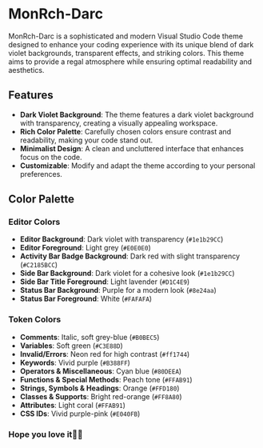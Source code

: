 # MonRch-Darc

MonRch-Darc is a sophisticated and modern Visual Studio Code theme designed to enhance your coding experience with its unique blend of dark violet backgrounds, transparent effects, and striking colors. This theme aims to provide a regal atmosphere while ensuring optimal readability and aesthetics.

## Features

- **Dark Violet Background**: The theme features a dark violet background with transparency, creating a visually appealing workspace.
- **Rich Color Palette**: Carefully chosen colors ensure contrast and readability, making your code stand out.
- **Minimalist Design**: A clean and uncluttered interface that enhances focus on the code.
- **Customizable**: Modify and adapt the theme according to your personal preferences.

## Color Palette

### Editor Colors
- **Editor Background**: Dark violet with transparency (`#1e1b29CC`)
- **Editor Foreground**: Light grey (`#E0E0E0`)
- **Activity Bar Badge Background**: Dark red with slight transparency (`#C2185BCC`)
- **Side Bar Background**: Dark violet for a cohesive look (`#1e1b29CC`)
- **Side Bar Title Foreground**: Light lavender (`#D1C4E9`)
- **Status Bar Background**: Purple for a modern look (`#8e24aa`)
- **Status Bar Foreground**: White (`#FAFAFA`)

### Token Colors
- **Comments**: Italic, soft grey-blue (`#B0BEC5`)
- **Variables**: Soft green (`#C3E88D`)
- **Invalid/Errors**: Neon red for high contrast (`#ff1744`)
- **Keywords**: Vivid purple (`#B388FF`)
- **Operators & Miscellaneous**: Cyan blue (`#80DEEA`)
- **Functions & Special Methods**: Peach tone (`#FFAB91`)
- **Strings, Symbols & Headings**: Orange (`#FFD180`)
- **Classes & Supports**: Bright red-orange (`#FF8A80`)
- **Attributes**: Light coral (`#FFAB91`)
- **CSS IDs**: Vivid purple-pink (`#E040FB`)

### Hope you love it🖤😁
